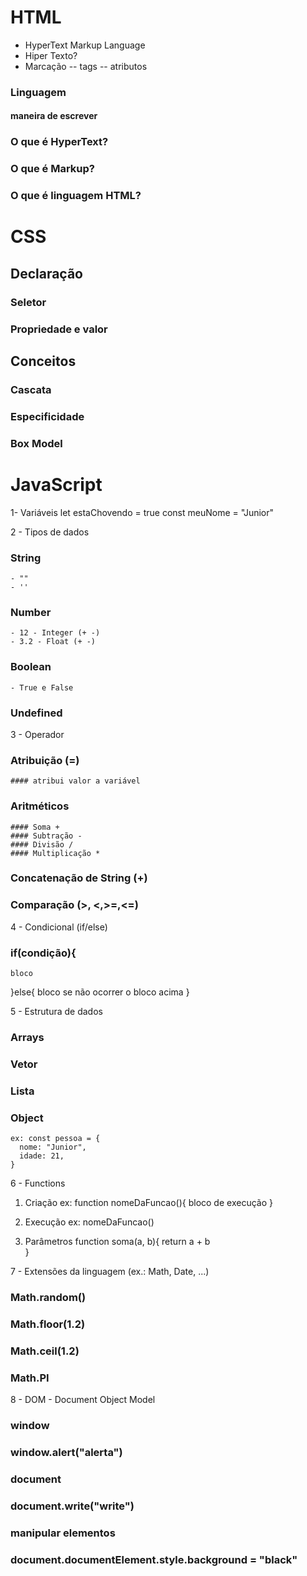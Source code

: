 # HTML
- HyperText Markup Language
- Hiper Texto?
- Marcação
  -- tags
  -- atributos 

### Linguagem
  #### maneira de escrever


### O que é HyperText?
### O que é Markup?
### O que é linguagem HTML?

# CSS

## Declaração
### Seletor
### Propriedade e valor

## Conceitos
### Cascata
### Especificidade
### Box Model

# JavaScript

1- Variáveis
  let estaChovendo = true
    const meuNome = "Junior"
  
2 - Tipos de dados
  ### String
    - ""
    - ''

  ### Number
    - 12 - Integer (+ -)
    - 3.2 - Float (+ -)

  ### Boolean
    - True e False

  ### Undefined

3 - Operador
  ### Atribuição (=)
    #### atribui valor a variável 

  ### Aritméticos
    #### Soma +
    #### Subtração -
    #### Divisão /
    #### Multiplicação *

  ### Concatenação de String (+)

  ### Comparação (>, <,>=,<=)

4 - Condicional (if/else)
  ### if(condição){
    bloco
  }else{
    bloco se não ocorrer o bloco acima 
  }

5 - Estrutura de dados
  ### Arrays
  ### Vetor
  ### Lista


  ### Object
    ex: const pessoa = {
      nome: "Junior",
      idade: 21,
    }

6 - Functions
  1. Criação 
    ex:
      function nomeDaFuncao(){
        bloco de execução
    }

  2. Execução
    ex:
      nomeDaFuncao()

  3. Parâmetros
      function soma(a, b){
      return a + b  
      }

7 - Extensões da linguagem (ex.: Math, Date, ...)

  ### Math.random()
  ### Math.floor(1.2)
  ### Math.ceil(1.2)
  ### Math.PI

8 - DOM - Document Object Model

  ### window
  ### window.alert("alerta")
  ### document
  ### document.write("write")
  ### manipular elementos
  ### document.documentElement.style.background = "black"


 

